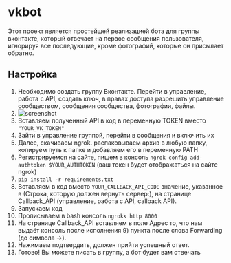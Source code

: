 # vkbot
Этот проект является простейшей реализацией бота для группы вконтакте, который отвечает на первое сообщения пользователя, игнорируя все последующие, кроме фотографий, которые он присылает обратно.
## Настройка

1) Необходимо создать группу Вконтакте. Перейти в управление, работа с API, создать ключ, в правах доступа разрешить управление сообществом, сообщения сообщества, фотографии, файлы.
2) ![screenshot]((https://github.com/paket2004/vkbot/blob/main/images/vk_token.png))
3) Вставляем полученный API в код в переменную TOKEN вместо ```"YOUR_VK_TOKEN"```
4) Зайти в управление группой, перейти в сообщения и включить их
5) Далее, скачиваем ngrok. распаковываем архив в любую папку, копируем путь к папке и добавляем его в переменную PATH
6) Регистрируемся на сайте, пишем в консоль ```ngrok config add-authtoken $YOUR_AUTHTOKEN``` (ваш токен будет отображаться на сайте ngrok)
7) ```pip install -r requirements.txt```
8) Вставляем в код вместо ```YOUR_CALLBACK_API_CODE``` значение, указанное в (Строка, которую должен вернуть сервер:), на странице Callback_API (управление, работа с API, callback API).
9) Запускаем код
10) Прописываем в bash консоль ```ngrokk http 8000```
11) На странице Callback_API вставляем в поле Адрес то, что нам выдаёт консоль после исполнения 9) пункта после слова Forwarding (до символа ->).
12) Нажимаем подтвердить, должен прийти успешный ответ.
13) Готово! Вы можете писать в группу, а бот будет вам отвечать
